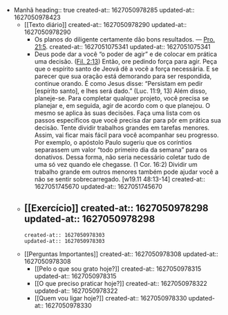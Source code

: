 - Manhã
  heading:: true
  created-at:: 1627050978285
  updated-at:: 1627050978423
	- [[Texto diário]]
	  created-at:: 1627050978290
	  updated-at:: 1627050978290
		- Os planos do diligente certamente dão bons resultados. — [Pro. 21:5](https://wol.jw.org/bzs/wol/bc/r402/lp-lsb/1102021406/85/0).
		  created-at:: 1627051075341
		  updated-at:: 1627051075341
		- Deus pode dar a você “o poder de agir” e de colocar em prática uma decisão. ([Fil. 2:13](https://wol.jw.org/bzs/wol/bc/r402/lp-lsb/1102021406/86/0)) Então, ore pedindo força para agir. Peça que o espírito santo de Jeová dê a você a força necessária. E se parecer que sua oração está demorando para ser respondida, continue orando. É como Jesus disse: “Persistam em pedir [espírito santo], e lhes será dado.” (Luc. 11:9, 13) Além disso, planeje-se. Para completar qualquer projeto, você precisa se planejar e, em seguida, agir de acordo com o que planejou. O mesmo se aplica às suas decisões. Faça uma lista com os passos específicos que você precisa dar para pôr em prática sua decisão. Tente dividir trabalhos grandes em tarefas menores. Assim, vai ficar mais fácil para você acompanhar seu progresso. Por exemplo, o apóstolo Paulo sugeriu que os coríntios separassem um valor “todo primeiro dia da semana” para os donativos. Dessa forma, não seria necessário coletar tudo de uma só vez quando ele chegasse. (1 Cor. 16:2) Dividir um trabalho grande em outros menores também pode ajudar você a não se sentir sobrecarregado. [w19.11 48:13-14]
		  created-at:: 1627051745670
		  updated-at:: 1627051745670
	- [[Exercício]]
	  created-at:: 1627050978298
	  updated-at:: 1627050978298
		-
		  created-at:: 1627050978303
		  updated-at:: 1627050978303
	- [[Perguntas Importantes]]
	  created-at:: 1627050978308
	  updated-at:: 1627050978308
		- [[Pelo o que sou grato hoje?]]
		  created-at:: 1627050978315
		  updated-at:: 1627050978315
		- [[O que preciso praticar hoje?]]
		  created-at:: 1627050978322
		  updated-at:: 1627050978322
		- [[Quem vou ligar hoje?]]
		  created-at:: 1627050978330
		  updated-at:: 1627050978330